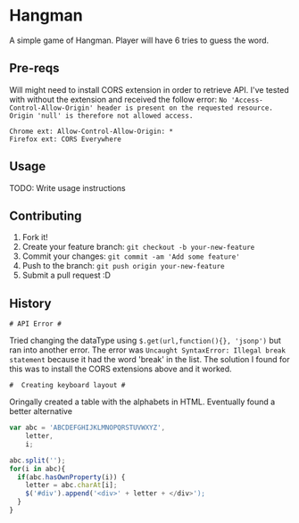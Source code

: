 
# Hangman
A simple game of Hangman. Player will have 6 tries to guess the word.

## Pre-reqs
Will might need to install CORS extension in order to retrieve API. I've tested with without the extension and received the follow error: `No 'Access-Control-Allow-Origin' header is present on the requested resource. Origin 'null' is therefore not allowed access.`

  
    Chrome ext: Allow-Control-Allow-Origin: *
    Firefox ext: CORS Everywhere

## Usage
TODO: Write usage instructions

## Contributing
1. Fork it!
2. Create your feature branch: `git checkout -b your-new-feature`
3. Commit your changes: `git commit -am 'Add some feature'`
4. Push to the branch: `git push origin your-new-feature`
5. Submit a pull request :D

## History
    # API Error #
Tried changing the dataType using `$.get(url,function(){}, 'jsonp')` but ran into another error. The error was `Uncaught SyntaxError: Illegal break statement` because it had the word 'break' in the list. The solution I found for this was to install the CORS extensions above and it worked.

    #  Creating keyboard layout #
Oringally created a table with the alphabets in HTML.
Eventually found a better alternative
``` js
var abc = 'ABCDEFGHIJKLMNOPQRSTUVWXYZ',
    letter,
    i;

abc.split('');
for(i in abc){
  if(abc.hasOwnProperty(i)) {
    letter = abc.charAt[i];
    $('#div').append('<div>' + letter + </div>');
  }
}
```


